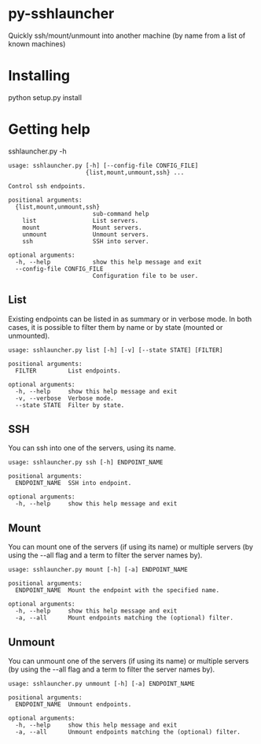 py-sshlauncher
==============

Quickly ssh/mount/unmount into another machine (by name from a list of known machines)

Installing
==========

python setup.py install

Getting help
============

sshlauncher.py -h

```
usage: sshlauncher.py [-h] [--config-file CONFIG_FILE]
                      {list,mount,unmount,ssh} ...

Control ssh endpoints.

positional arguments:
  {list,mount,unmount,ssh}
                        sub-command help
    list                List servers.
    mount               Mount servers.
    unmount             Unmount servers.
    ssh                 SSH into server.

optional arguments:
  -h, --help            show this help message and exit
  --config-file CONFIG_FILE
                        Configuration file to be user.
```

List
----

Existing endpoints can be listed in as summary or in verbose mode. In both cases, it is possible to filter them by name or by state (mounted or unmounted).

```
usage: sshlauncher.py list [-h] [-v] [--state STATE] [FILTER]

positional arguments:
  FILTER         List endpoints.

optional arguments:
  -h, --help     show this help message and exit
  -v, --verbose  Verbose mode.
  --state STATE  Filter by state.
```

SSH
---

You can ssh into one of the servers, using its name.

```
usage: sshlauncher.py ssh [-h] ENDPOINT_NAME

positional arguments:
  ENDPOINT_NAME  SSH into endpoint.

optional arguments:
  -h, --help     show this help message and exit

```

Mount
-----

You can mount one of the servers (if using its name) or multiple servers (by using the --all flag and a term to filter the server names by).

```
usage: sshlauncher.py mount [-h] [-a] ENDPOINT_NAME

positional arguments:
  ENDPOINT_NAME  Mount the endpoint with the specified name.

optional arguments:
  -h, --help     show this help message and exit
  -a, --all      Mount endpoints matching the (optional) filter.
```

Unmount
-------

You can unmount one of the servers (if using its name) or multiple servers (by using the --all flag and a term to filter the server names by).

```
usage: sshlauncher.py unmount [-h] [-a] ENDPOINT_NAME

positional arguments:
  ENDPOINT_NAME  Unmount endpoints.

optional arguments:
  -h, --help     show this help message and exit
  -a, --all      Unmount endpoints matching the (optional) filter.
```
